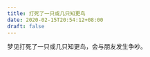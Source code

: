 ```yaml
---
title: 打死了一只或几只知更鸟
date: 2020-02-15T20:54:12+08:00
draft: false
---
```


梦见打死了一只或几只知更鸟，会与朋友发生争吵。<br>
